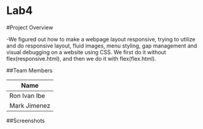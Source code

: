 # Lab4
#Project Overview

-We figured out how to make a webpage layout responsive, trying to utilize and do responsive layout, fluid images, menu styling, gap management and visual debugging on a website using CSS. We first do it without flex(responsive.html), and then we do it with flex(flex.html). 

##Team Members

| Name          |
|---------------|
| Ron Ivan Ibe  |
| Mark Jimenez  |

##Screenshots
